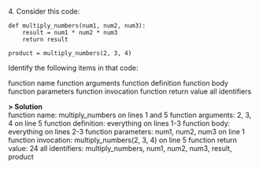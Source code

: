 4\. Consider this code:
```
def multiply_numbers(num1, num2, num3):
    result = num1 * num2 * num3
    return result

product = multiply_numbers(2, 3, 4)
```
Identify the following items in that code:

function name
function arguments
function definition
function body
function parameters
function invocation
function return value
all identifiers

**> Solution**\
function name: multiply_numbers on lines 1 and 5
function arguments: 2, 3, 4 on line 5
function definition: everything on lines 1-3
function body: everything on lines 2-3
function parameters: num1, num2, num3 on line 1
function invocation: multiply_numbers(2, 3, 4) on line 5
function return value: 24
all identifiers: multiply_numbers, num1, num2, num3, result, product